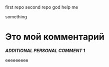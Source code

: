 first repo
second repo
god help me

something 

# Это мой комментарий

**_ADDITIONAL PERSONAL COMMENT 1_**



еееееееее

